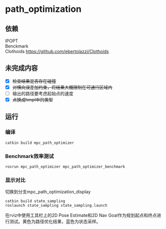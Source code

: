 # path_optimization
## 依赖
IPOPT  
Benckmark  
Clothoids https://github.com/ebertolazzi/Clothoids
## 未完成内容
- [x] ~~检查结果是否存在碰撞~~  
- [x] ~~对横向误差加约束，将结果大概限制在可通行区域内~~  
- [ ] 输出的路径要考虑起始点的速度  
- [x] ~~点换成hmpl中的类型~~  
## 运行
### 编译
```
catkin build mpc_path_optimizer  
```
### Benchmark效率测试
```
rosrun mpc_path_optimizer mpc_path_optimizer_benchmark
```
### 显示对比
切换到分支mpc_path_optimization_display
```
catkin build state_sampling
roslaunch state_sampling state_sampling.launch
```
在rviz中使用工具栏上的2D Pose Estimate和2D Nav Goal作为规划起点和终点进行测试。黄色为路径优化结果，蓝色为状态采样。
